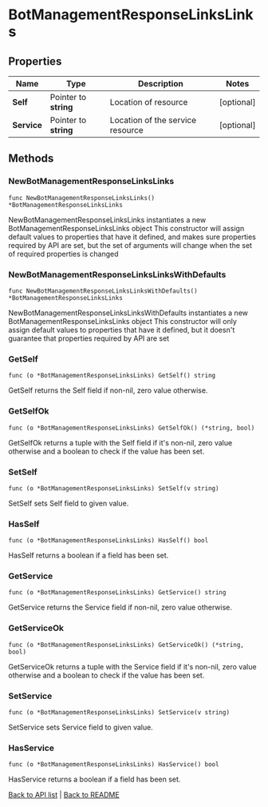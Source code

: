 # BotManagementResponseLinksLinks

## Properties

Name | Type | Description | Notes
------------ | ------------- | ------------- | -------------
**Self** | Pointer to **string** | Location of resource | [optional] 
**Service** | Pointer to **string** | Location of the service resource | [optional] 

## Methods

### NewBotManagementResponseLinksLinks

`func NewBotManagementResponseLinksLinks() *BotManagementResponseLinksLinks`

NewBotManagementResponseLinksLinks instantiates a new BotManagementResponseLinksLinks object
This constructor will assign default values to properties that have it defined,
and makes sure properties required by API are set, but the set of arguments
will change when the set of required properties is changed

### NewBotManagementResponseLinksLinksWithDefaults

`func NewBotManagementResponseLinksLinksWithDefaults() *BotManagementResponseLinksLinks`

NewBotManagementResponseLinksLinksWithDefaults instantiates a new BotManagementResponseLinksLinks object
This constructor will only assign default values to properties that have it defined,
but it doesn't guarantee that properties required by API are set

### GetSelf

`func (o *BotManagementResponseLinksLinks) GetSelf() string`

GetSelf returns the Self field if non-nil, zero value otherwise.

### GetSelfOk

`func (o *BotManagementResponseLinksLinks) GetSelfOk() (*string, bool)`

GetSelfOk returns a tuple with the Self field if it's non-nil, zero value otherwise
and a boolean to check if the value has been set.

### SetSelf

`func (o *BotManagementResponseLinksLinks) SetSelf(v string)`

SetSelf sets Self field to given value.

### HasSelf

`func (o *BotManagementResponseLinksLinks) HasSelf() bool`

HasSelf returns a boolean if a field has been set.

### GetService

`func (o *BotManagementResponseLinksLinks) GetService() string`

GetService returns the Service field if non-nil, zero value otherwise.

### GetServiceOk

`func (o *BotManagementResponseLinksLinks) GetServiceOk() (*string, bool)`

GetServiceOk returns a tuple with the Service field if it's non-nil, zero value otherwise
and a boolean to check if the value has been set.

### SetService

`func (o *BotManagementResponseLinksLinks) SetService(v string)`

SetService sets Service field to given value.

### HasService

`func (o *BotManagementResponseLinksLinks) HasService() bool`

HasService returns a boolean if a field has been set.


[Back to API list](../README.md#documentation-for-api-endpoints) | [Back to README](../README.md)


